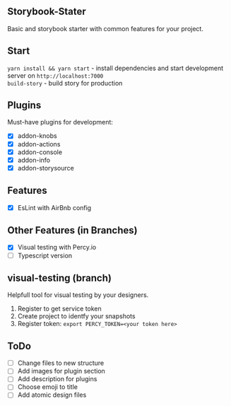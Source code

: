 ## Storybook-Stater

Basic and storybook starter with common features for your project.

## Start

`yarn install && yarn start` - install dependencies and start development server on `http://localhost:7000`  
`build-story` - build story for production

## Plugins

Must-have plugins for development:

- [x] addon-knobs
- [x] addon-actions
- [x] addon-console
- [x] addon-info
- [x] addon-storysource

## Features

- [x] EsLint with AirBnb config

## Other Features (in Branches)

- [x] Visual testing with Percy.io
- [ ] Typescript version

## visual-testing (branch)

Helpfull tool for visual testing by your designers.

1. Register to get service token
2. Create project to identfy your snapshots
3. Register token: `export PERCY_TOKEN=<your token here>`

## ToDo

- [ ] Change files to new structure
- [ ] Add images for plugin section
- [ ] Add description for plugins
- [ ] Choose emoji to title
- [ ] Add atomic design files
